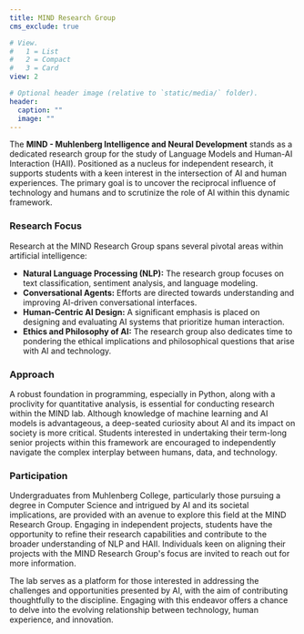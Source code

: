 ```yaml
---
title: MIND Research Group
cms_exclude: true

# View.
#   1 = List
#   2 = Compact
#   3 = Card
view: 2

# Optional header image (relative to `static/media/` folder).
header:
  caption: ""
  image: ""
---
```


The **MIND - Muhlenberg Intelligence and Neural Development** stands as a dedicated research group for the study of Language Models and Human-AI Interaction (HAII). Positioned as a nucleus for independent research, it supports students with a keen interest in the intersection of AI and human experiences. The primary goal is to uncover the reciprocal influence of technology and humans and to scrutinize the role of AI within this dynamic framework.

### Research Focus

Research at the MIND Research Group spans several pivotal areas within artificial intelligence:

- **Natural Language Processing (NLP):** The research group focuses on text classification, sentiment analysis, and language modeling.
- **Conversational Agents:** Efforts are directed towards understanding and improving AI-driven conversational interfaces.
- **Human-Centric AI Design:** A significant emphasis is placed on designing and evaluating AI systems that prioritize human interaction.
- **Ethics and Philosophy of AI:** The research group also dedicates time to pondering the ethical implications and philosophical questions that arise with AI and technology.

### Approach

A robust foundation in programming, especially in Python, along with a proclivity for quantitative analysis, is essential for conducting research within the MIND lab. Although knowledge of machine learning and AI models is advantageous, a deep-seated curiosity about AI and its impact on society is more critical. Students interested in undertaking their term-long senior projects within this framework are encouraged to independently navigate the complex interplay between humans, data, and technology.

### Participation

Undergraduates from Muhlenberg College, particularly those pursuing a degree in Computer Science and intrigued by AI and its societal implications, are provided with an avenue to explore this field at the MIND Research Group. Engaging in independent projects, students have the opportunity to refine their research capabilities and contribute to the broader understanding of NLP and HAII. Individuals keen on aligning their projects with the MIND Research Group's focus are invited to reach out for more information.

The lab serves as a platform for those interested in addressing the challenges and opportunities presented by AI, with the aim of contributing thoughtfully to the discipline. Engaging with this endeavor offers a chance to delve into the evolving relationship between technology, human experience, and innovation.
